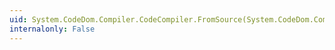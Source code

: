```yaml
---
uid: System.CodeDom.Compiler.CodeCompiler.FromSource(System.CodeDom.Compiler.CompilerParameters,System.String)
internalonly: False
---
```

